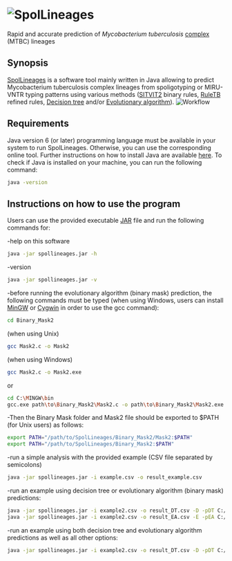 # <img src="http://www.pasteur-guadeloupe.fr:8081/SpolLineages/images/spollineages2.png" title="SpolLineages"></img>
Rapid and accurate prediction of *Mycobacterium tuberculosis* [complex](https://en.wikipedia.org/wiki/Mycobacterium_tuberculosis_complex) (MTBC) lineages
## Synopsis
[SpolLineages](http://www.pasteur-guadeloupe.fr:8081/SpolLineages) is a software tool mainly written in Java allowing to predict Mycobacterium tuberculosis complex lineages from spoligotyping or MIRU-VNTR typing patterns using various methods ([SITVIT2](http://www.pasteur-guadeloupe.fr:8081/SITVIT2) binary rules, [RuleTB](https://doi.org/10.1016/j.meegid.2018.06.029) refined rules, [Decision tree](https://en.wikipedia.org/wiki/Decision_tree) and/or [Evolutionary algorithm](https://en.wikipedia.org/wiki/Evolutionary_algorithm)).
<img src="http://www.pasteur-guadeloupe.fr:8081/SpolLineages/images/workflow.png" title="Workflow"></img>
## Requirements
Java version 6 (or later) programming language must be available in your system to run SpolLineages. Otherwise, you can use the corresponding online tool. Further instructions on how to install Java are available [here](https://www3.ntu.edu.sg/home/ehchua/programming/howto/JDK_Howto.html).
To check if Java is installed on your machine, you can run the following command:
```bash
java -version
```
## Instructions on how to use the program
Users can use the provided executable [JAR](https://en.wikipedia.org/wiki/JAR_(file_format)) file and run the following commands for:

-help on this software
```bash
java -jar spollineages.jar -h
```
-version
```bash
java -jar spollineages.jar -v
```
-before running the evolutionary algorithm (binary mask) prediction, the following commands must be typed (when using Windows, users can install [MinGW](http://www.mingw.org/) or [Cygwin](https://www.cygwin.com/) in order to use the gcc command):
```bash
cd Binary_Mask2
```
(when using Unix)
```bash
gcc Mask2.c -o Mask2
```
(when using Windows)
```bash
gcc Mask2.c -o Mask2.exe
```
or
```bash
cd C:\MINGW\bin
gcc.exe path\to\Binary_Mask2\Mask2.c -o path\to\Binary_Mask2\Mask2.exe
```

-Then the Binary Mask folder and Mask2 file should be exported to $PATH (for Unix users) as follows:
```bash
export PATH="/path/to/SpolLineages/Binary_Mask2/Mask2:$PATH"
export PATH="/path/to/SpolLineages/Binary_Mask2:$PATH"
```
-run a simple analysis with the provided example (CSV file separated by semicolons)
```bash
java -jar spollineages.jar -i example.csv -o result_example.csv
```
-run an example using decision tree or evolutionary algorithm (binary mask) predictions:
```bash
java -jar spollineages.jar -i example2.csv -o result_DT.csv -D -pDT C:/Users/dcouvin/workspace/SpolLineages/Decision_Tree/
java -jar spollineages.jar -i example2.csv -o result_EA.csv -E -pEA C:/Users/dcouvin/workspace/SpolLineages/Binary_Mask2/
```
-run an example using both decision tree and evolutionary algorithm predictions as well as all other options:
```bash
java -jar spollineages.jar -i example2.csv -o result_DT.csv -D -pDT C:/Users/dcouvin/workspace/SpolLineages/Decision_Tree/ -E -pEA C:/Users/dcouvin/workspace/SpolLineages/Binary_Mask2/ -a
```
